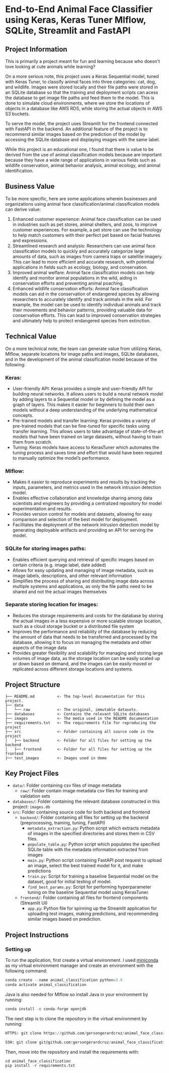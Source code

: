 # End-to-End Animal Face Classifier using Keras, Keras Tuner Mlflow, SQLite, Streamlit and FastAPI

## Project Information

This is primarily a project meant for fun and learning because who doesn't love looking at cute animals while learning?

On a more serious note, this project uses a Keras Sequential model, tuned with Keras Tuner, to classify animal faces into three categories: cat, dog, and wildlife. Images were stored locally and their file paths were stored in an SQLite database so that the training and deployment scripts can acess the database to get image file paths and feed them to the model. This is done to simulate cloud environments, where we store the locations of objects in a database like AWS RDS, while storing the actual objects in AWS S3 buckets.

To serve the model, the project uses Streamlit for the frontend connected with FastAPI in the backend. An additional feature of the project is to recommend similar images based on the prediction of the model by accessing the SQLite database and displaying images with the same label.

While this project is an educational one, I found that there is value to be derived from the use of animal classification models because are important because they have a wide range of applications in various fields such as wildlife conservation, animal behavior analysis, animal ecology, and animal identification.

## Business Value

To be more specific, here are some applications wherein businesses and organizations using animal face classification/animal classification models can derive value: 

1. Enhanced customer experience: Animal face classification can be used in industries such as pet stores, animal shelters, and zoos, to improve customer experiences. For example, a pet store can use the technology to help match customers with their perfect pet based on facial features and expressions.
2. Streamlined research and analysis: Researchers can use animal face classification models to quickly and accurately categorize large amounts of data, such as images from camera traps or satellite imagery. This can lead to more efficient and accurate research, with potential applications in fields such as ecology, biology, and conservation.
3. Improved animal welfare: Animal face classification models can help identify and monitor animal populations in the wild, aiding in conservation efforts and preventing animal poaching.
4. Enhanced wildlife conservation efforts: Animal face classification models can aid in the conservation of endangered species by allowing researchers to accurately identify and track animals in the wild. For example, the model can be used to identify individual animals and track their movements and behavior patterns, providing valuable data for conservation efforts. This can lead to improved conservation strategies and ultimately help to protect endangered species from extinction.

## Technical Value

On a more technical note, the team can generate value from utilizing Keras, Mlflow, separate locations for image paths and images, SQLite databases, and  in the development of the animal classification model because of the following:

### Keras:

- User-friendly API: Keras provides a simple and user-friendly API for building neural networks. It allows users to build a neural network model by adding layers to a Sequential model or by defining the model as a graph of layers. This makes it easier for beginners to build their own models without a deep understanding of the underlying mathematical concepts.
- Pre-trained models and transfer learning: Keras provides a variety of pre-trained models that can be fine-tuned for specific tasks using transfer learning. This allows users to take advantage of state-of-the-art models that have been trained on large datasets, without having to train them from scratch.
- Tuning: Keras models have access to KerasTuner which automates the tuning process and saves time and effort that would have been required to manually optimize the model’s performance.

### Mlflow:

- Makes it easier to reproduce experiments and results by tracking the inputs, parameters, and metrics used in the network intrusion detection model.
- Enables effective collaboration and knowledge sharing among data scientists and engineers by providing a centralized repository for model experimentation and results.
- Provides version control for models and datasets, allowing for easy comparison and selection of the best model for deployment.
- Facilitates the deployment of the network intrusion detection model by generating deployable artifacts and providing an API for serving the model.

### SQLite for storing images paths:

- Enables efficient querying and retrieval of specific images based on certain criteria (e.g. image label, date added)
- Allows for easy updating and managing of image metadata, such as image labels, descriptions, and other relevant information
- Simplifies the process of sharing and distributing image data across multiple systems and applications, as only the file paths need to be shared and not the actual images themselves

### Separate storing location for images:

- Reduces the storage requirements and costs for the database by storing the actual images in a less expensive or more scalable storage location, such as a cloud storage bucket or a distributed file system
- Improves the performance and reliability of the database by reducing the amount of data that needs to be transferred and processed by the database, allowing it to focus on managing the metadata and other aspects of the image data
- Provides greater flexibility and scalability for managing and storing large volumes of image data, as the storage location can be easily scaled up or down based on demand, and the images can be easily moved or replicated across different storage locations and systems.

## Project Structure

    ├── README.md          <- The top-level documentation for this project.
    ├── data
    │   └── raw            <- The original, immutable datasets.
    ├── databases          <- Contains the relevant SQLite databases
    ├── images             <- The media used in the README documentation
    ├── requirements.txt   <- The requirements file for reproducing the project
    ├── src                <- Folder containing all source code in the project
    │   ├── backend        <- Folder for all files for setting up the backend 
    │   ├── frontend       <- Folder for all files for setting up the frontend
    ├── test_images        <- Images used in demo

## Key Project Files

- `data/`: Folder containing csv files of image metadata
    - `raw/`: Folder contain image metadata csv files for training and validation sets
- `databases/`: Folder containing the relevant database constructed in this project: `images.db`
- `src`: Folder containing source code for both backend and frontend
    - `backend/`: Folder containing all files for setting up the backend (preprocessing, training, tuning, FastAPI)
        - `metadata_extraction.py`: Python script which extracts metadata of images in the specified directories and stores them in CSV files.
        - `populate_table.py`: Python script which populates the specified SQLite table with the metadata information extracted from images
        - `main.py`: Python script containing FastAPI post request to upload an image, select the best trained model for it, and make predictions
        - `train.py`: Script for training a baseline Sequential model on the dataset, good for initial testing of model.
        - `find_best_params.py`: Script for performing hyperparameter tuning on the baseline Sequential model using KerasTuner. 
    - `frontend/`: Folder containing all files for frontend components (Streamlit UI)
        - `app.py`: Python file for spinning up the Streamlit application for uploading test images, making predictions, and recommending similar images based on prediction. 
    
## Project Instructions

### Setting up

To run the application, first create a virtual environment. I used [miniconda](https://docs.conda.io/en/latest/miniconda.html) as my virtual environment manager and create an environment with the following command: 

```python
conda create --name animal_classification python=3.9
conda activate animal_classification
```

Java is also needed for Mlflow so install Java in your environment by running:

```python
conda install -c conda-forge openjdk
```

The next step is to clone the repository in the virtual environment by running:

```python
HTTPS: git clone https://github.com/gersongerardcruz/animal_face_classification.git
```

```python
SSH: git clone git@github.com:gersongerardcruz/animal_face_classification.git
```

Then, move into the repository and install the requirements with:

```python
cd animal_face_classification
pip install -r requirements.txt
```